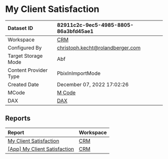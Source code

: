 



# My Client Satisfaction

|Dataset ID|82911c2c-9ec5-4985-8805-86a3bfd45ae1|
| :--- | :--- |
|Workspace|[CRM](../Workspaces/CRM.md)|
|Configured By|christoph.kecht@rolandberger.com|
|Target Storage Mode|Abf|
|Content Provider Type|PbixInImportMode|
|Created Date|December 07, 2022 17:02:26|
|MCode|[M Code](./My-Client-Satisfaction/mcode.md)|
|DAX|[DAX](./My-Client-Satisfaction/dax.md)|

## Reports

|Report|Workspace|
| :--- | :--- |
|[My Client Satisfaction](../Reports/My-Client-Satisfaction.md)|[CRM](../Workspaces/CRM.md)|
|[[App] My Client Satisfaction](../Reports/[App]-My-Client-Satisfaction.md)|[CRM](../Workspaces/CRM.md)|
